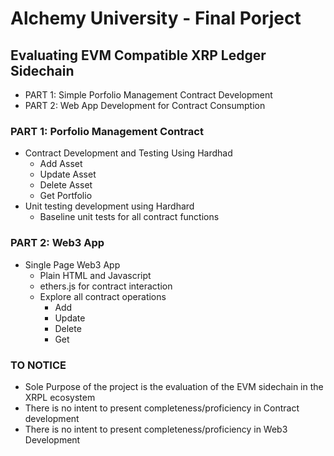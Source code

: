 # Alchemy University - Final Porject

## Evaluating EVM Compatible XRP Ledger Sidechain

- PART 1: Simple Porfolio Management Contract Development
- PART 2: Web App Development for Contract Consumption

### PART 1: Porfolio Management Contract

- Contract Development and Testing Using Hardhad
  - Add Asset
  - Update Asset
  - Delete Asset
  - Get Portfolio
- Unit testing development using Hardhard
  - Baseline unit tests for all contract functions

### PART 2: Web3 App

- Single Page Web3 App
  - Plain HTML and Javascript
  - ethers.js for contract interaction
  - Explore all contract operations
    - Add
    - Update
    - Delete
    - Get

### TO NOTICE

- Sole Purpose of the project is the evaluation of the EVM sidechain in the XRPL ecosystem
- There is no intent to present completeness/proficiency in Contract development
- There is no intent to present completeness/proficiency in Web3 Development
